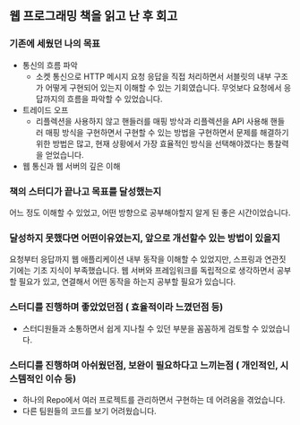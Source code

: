 ## 웹 프로그래밍 책을 읽고 난 후 회고

### 기존에 세웠던 나의 목표

- 통신의 흐름 파악
  - 소켓 통신으로 HTTP 메시지 요청 응답을 직접 처리하면서 서블릿의 내부 구조가 어떻게 구현되어 있는지 이해할 수 있는 기회였습니다. 무엇보다 요청에서 응답까지의 흐름을 파악할 수 있었습니다.
- 트레이드 오프
  - 리플렉션을 사용하지 않고 핸들러를 매핑 방삭과 리플렉션을 API 사용해 핸들러 매핑 방식을 구현하면서 구현할 수 있는 방법을 구현하면서 문제를 해결하기 위한 방법은 많고, 현재 상황에서 가장 효율적인 방식을 선택해야겠다는 통찰력을 얻었습니다.
- 웹 통신과 웹 서버의 깊은 이해

### 책의 스터디가 끝나고 목표를 달성했는지

어느 정도 이해할 수 있었고, 어떤 방향으로 공부해야할지 알게 된 좋은 시간이었습니다.

### 달성하지 못했다면 어떤이유였는지, 앞으로 개선할수 있는 방법이 있을지

요청부터 응답까지 웹 애플리케이션 내부 동작을 이해할 수 있었지만, 스프링과 연관짓기에는 기초 지식이 부족했습니다. 웹 서버와 프레임워크를 독립적으로 생각하면서 공부할 필요가 있고, 연결해서 어떤 동작을 하는지 공부할 필요가 있습니다.

### 스터디를 진행하며 좋았었던점 ( 효율적이라 느꼈던점 등)

- 스터디원들과 소통하면서 쉽게 지나칠 수 있던 부분을 꼼꼼하게 검토할 수 있었습니다.

### 스터디를 진행하며 아쉬웠던점, 보완이 필요하다고 느끼는점 ( 개인적인, 시스템적인 이슈 등)

- 하나의 Repo에서 여러 프로젝트를 관리하면서 구현하는 데 어려움을 겪었습니다.
- 다른 팀원들의 코드를 보기 어려웠습니다.

